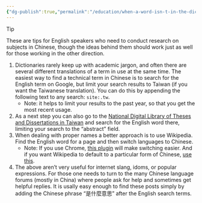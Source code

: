 ```yaml
---
{"dg-publish":true,"permalink":"/education/when-a-word-isn-t-in-the-dictionary/","updated":"2024-03-13T11:28:59.373+08:00"}
---
```


> [!tip]  
> These are tips for English speakers who need to conduct research on subjects in Chinese, though the ideas behind them should work just as well for those working in the other direction.  

1. Dictionaries rarely keep up with academic jargon, and often there are several different translations of a term in use at the same time. The easiest way to find a technical term in Chinese is to search for the English term on Google, but limit your search results to Taiwan (if you want the Taiwanese translation). You can do this by appending the following text to any search: `site:.tw`.
    - Note: it helps to limit your results to the past year, so that you get the most recent usage.
2. As a next step you can also go to the [National Digital Library of Theses and Dissertations in Taiwan](https://ndltd.ncl.edu.tw/) and search for the English word there, limiting your search to the “abstract” field.
3. When dealing with proper names a better approach is to use Wikipedia. Find the English word for a page and then switch languages to Chinese.
    - Note: If you use Chrome, [this plugin](https://chrome.google.com/webstore/detail/wikipedia-interlink/eieglkpnekdkplneinloajdeknicmjkm?hl=en) will make switching easier. And if you want Wikipedia to default to a particular form of Chinese, [use this](https://chrome.google.com/webstore/detail/wiki-zh-default/eihdajnnlmbmikdacefleogdjmlelkok?hl=zh-TW).
4. The above aren’t very useful for internet slang, idoms, or popular expressions. For those one needs to turn to the many Chinese language forums (mostly in China) where people ask for help and sometimes get helpful replies. It is usally easy enough to find these posts simply by adding the Chinese phrase “是什麼意思” after the English search terms.